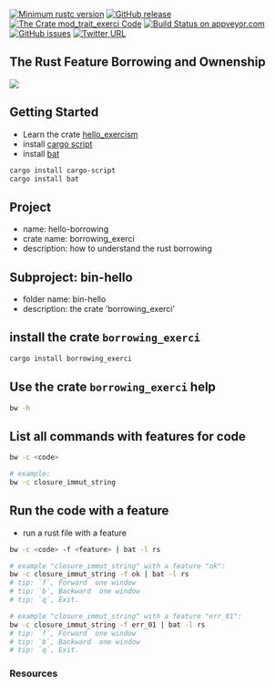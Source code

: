 [![Minimum rustc version](https://img.shields.io/badge/rustc-1.38+-brightgreen)](https://github.com/rust-lang/rust)
[![GitHub release](https://img.shields.io/github/v/release/cnruby/learn-rust-by-crates)](https://github.com/cnruby/learn-rust-by-crates/releases)
[![The Crate `mod_trait_exerci` Code](https://img.shields.io/badge/crate-code-yellowgreen)](https://github.com/cnruby/learn-rust-by-crates/tree/master/hello-borrowing)
[![Build Status on appveyor.com](https://img.shields.io/appveyor/ci/cnruby/learn-rust-by-crates?label=build%20on%20appveyor.com)](https://github.com/cnruby/learn-rust-by-crates/tree/master/hello-borrowing)
[![GitHub issues](https://img.shields.io/github/issues/cnruby/learn-rust-by-crates)](https://github.com/cnruby/learn-rust-by-crates/issues)
[![Twitter URL](https://img.shields.io/twitter/url?style=social&url=https%3A%2F%2Fmobile.twitter.com%2Fcnruby)](https://mobile.twitter.com/cnruby)

## The Rust Feature Borrowing and Ownenship
<img src="https://github.com/cnruby/learn-rust-by-crates/blob/master/docs/zh-first-volumn/src/hello-borrowing/images/hello_borrowing-06-pointers.png?raw=true"/>

## Getting Started
- Learn the crate [hello_exercism](https://crates.io/crates/hello_exercism)
- install [cargo script](https://crates.io/crates/cargo-script)
- install [bat](https://crates.io/crates/bat)
```bash
cargo install cargo-script
cargo install bat
```

## Project
- name: hello-borrowing
- crate name: borrowing_exerci
- description: how to understand the rust borrowing

## Subproject: bin-hello
- folder name: bin-hello
- description: the crate 'borrowing_exerci'

## install the crate `borrowing_exerci`
```bash
cargo install borrowing_exerci
```

## Use the crate `borrowing_exerci` help
```bash
bw -h
```

## List all commands with features for code
```bash
bw -c <code>

# example:
bw -c closure_immut_string
```

## Run the code with a feature
- run a rust file with a feature
```bash
bw -c <code> -f <feature> | bat -l rs

# example "closure_immut_string" with a feature "ok":
bw -c closure_immut_string -f ok | bat -l rs
# tip: `f`, Forward  one window
# tip: `b`, Backward  one window
# tip: `q`, Exit.

# example "closure_immut_string" with a feature "err_01":
bw -c closure_immut_string -f err_01 | bat -l rs
# tip: `f`, Forward  one window
# tip: `b`, Backward  one window
# tip: `q`, Exit.
```

### Resources
